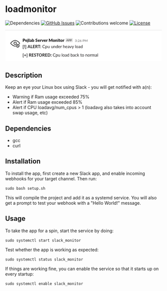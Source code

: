 # loadmonitor

![Dependencies](https://img.shields.io/badge/dependencies-up%20to%20date-brightgreen.svg)
[![GitHub Issues](https://img.shields.io/github/issues/wickdchromosome/loadmonitor.svg)](https://github.com/wickdchromosome/loadmonitor/issues)
![Contributions welcome](https://img.shields.io/badge/contributions-welcome-orange.svg)
[![License](https://img.shields.io/badge/license-MIT-blue.svg)](https://opensource.org/licenses/MIT)

<div align="center"><img src="demo.png" /></div>

## Description


Keep an eye your Linux box using Slack - you will get notified with a(n):

- Warning if Ram usage exceeded 75%
- Alert if Ram usage exceeded 85%
- Alert if CPU loadavg/num_cpus > 1 (loadavg also takes into account swap usage, etc)


## Dependencies

- gcc
- curl

## Installation
To install the app, first create a new Slack app, and enable incoming webhooks for your target channel.
Then run:
```
sudo bash setup.sh
```

This will compile the project and add it as a systemd service. You will also get a prompt to test
your webhook with a "Hello World!" message.

## Usage
To take the app for a spin, start the service by doing:
```
sudo systemctl start slack_monitor
```

Test whether the app is working as expected:
```
sudo systemctl status slack_monitor
```

If things are working fine, you can enable the service so that it starts up on every startup:
```
sudo systemctl enable slack_monitor
```
